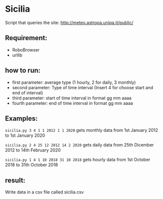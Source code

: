 # Sicilia

Script that queries the site: http://meteo.astropa.unipa.it/public/

## Requirement:
* RoboBrowser
* urllib

## how to run:

* first parameter:    average type (1 hourly, 2 for daily, 3 monthly)
* second parameter:   Type of time interval (Insert 4 for choose start and end of interval)
* third parameter:    start of time interval in format gg mm aaaa
* fourth parameter:   end of time interval in format gg mm aaaa

## Examples:

`sicilia.py 3 4 1 1 2012 1 1 2020`
gets monthly data from 1st January 2012 to 1st January 2020

`sicilia.py 2 4 25 12 2012 14 2 2020`
gets daily data from 25th Dicember 2012 to 14th February 2020

`sicilia.py 1 4 1 10 2018 31 10 2018`
gets hourly data from 1st October 2018 to 31th October 2018

## result: 

Write data in a csv file called sicilia.csv
